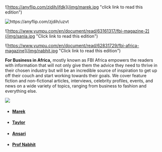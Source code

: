 ![https://anyflip.com/zjdih/ifdk](/img/marek.jpg "click link to read this edition")

![https://anyflip.com/zjdih/uzvt ](/img/taylor.jpg "click link to read this edition")

![https://www.yumpu.com/en/document/read/63161317/fbi-magazine-2](/img/sania.jpg "Click link to read this edition")

![https://www.yumpu.com/en/document/read/62831729/fbi-africa-magazine](/img/nabhit.jpg "Click link to read this edition")

**For Business in Africa,** mostly known as FBI Africa empowers the readers with information that will not only give them the advice they need to thrive in their chosen industry but will be an incredible source of inspiration to get up off their couch and start working towards their goals. We cover feature fiction and non-fictional articles, interviews, celebrity profiles, events, and news on a wide variety of topics, ranging from business to fashion and everything else.

![](/img/past-editions.jpg)

* #### [Marek](https://anyflip.com/zjdih/ifdk)[](https://anyflip.com/zjdih/uzvt)
* #### [Taylor](https://anyflip.com/zjdih/uzvt)
* #### [Ansari](https://www.yumpu.com/en/document/read/63161317/fbi-magazine-2)
* #### [Prof Nabhit](https://www.yumpu.com/en/document/read/62831729/fbi-africa-magazine)